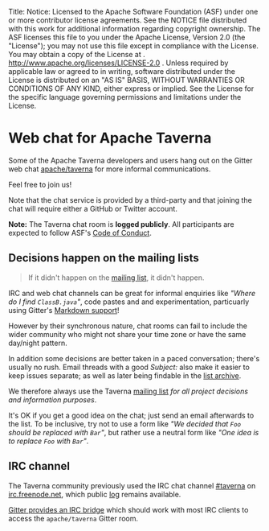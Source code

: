 Title:
Notice:    Licensed to the Apache Software Foundation (ASF) under one
           or more contributor license agreements.  See the NOTICE file
           distributed with this work for additional information
           regarding copyright ownership.  The ASF licenses this file
           to you under the Apache License, Version 2.0 (the
           "License"); you may not use this file except in compliance
           with the License.  You may obtain a copy of the License at
           .
             http://www.apache.org/licenses/LICENSE-2.0
           .
           Unless required by applicable law or agreed to in writing,
           software distributed under the License is distributed on an
           "AS IS" BASIS, WITHOUT WARRANTIES OR CONDITIONS OF ANY
           KIND, either express or implied.  See the License for the
           specific language governing permissions and limitations
           under the License.


# Web chat for Apache Taverna

Some of the Apache Taverna developers and users hang out on the Gitter
web chat [apache/taverna](https://gitter.im/apache/taverna) for more
informal communications.

Feel free to join us!

Note that the chat service is provided by a third-party and that
joining the chat will require either a GitHub or Twitter account.

<div id="content"><div class="alert alert-info alert-dismissible" role="alert"><p><span class="glyphicon glyphicon-info-sign" aria-hidden="true"></span><strong> Note:</strong>
The Taverna chat room is <strong>logged publicly</strong>.
All participants are expected to follow ASF's
<a class="alert-link" href="https://www.apache.org/foundation/policies/conduct.html">Code of Conduct</a>.
</div></div>

## Decisions happen on the mailing lists

> If it didn't happen on the [mailing list](/community/lists), it didn't happen.

IRC and web chat channels can be great for informal enquiries like
_"Where do I find `ClassB.java`"_, code pastes and
and experimentation, particuarly using Gitter's
[Markdown support](https://gitter.zendesk.com/hc/en-us/articles/200176682-Markdown-basics)!

However by their synchronous nature, chat rooms can
fail to include the wider community who might not share your
time zone or have the same day/night pattern.

In addition some decisions are better taken in a paced conversation;
there's usually no rush. Email threads with a good _Subject:_
also make it easier to keep issues separate; as well as later
being findable in the
[list archive](https://lists.apache.org/list.html?dev@taverna.apache.org).


We therefore always
use the Taverna [mailing list](/community/lists)
*for all project decisions and information purposes*.

It's OK if you get a good idea on the chat; just send an email
afterwards to the list. To be inclusive,
try not to use a form like
_"We decided that `Foo` should be replaced with `Bar`"_,
but rather use a neutral form like
_"One idea is to replace `Foo` with `Bar`"_.

## IRC channel

The Taverna community previously used the
IRC chat channel [#taverna](irc://irc.freenode.net/%23taverna)
on [irc.freenode.net](http://freenode.net/), which public
[log](http://wilderness.apache.org/channels/#logs-#taverna)
remains available.

[Gitter provides an IRC bridge](https://irc.gitter.im/)
which should work with most IRC clients to access
the `apache/taverna` Gitter room.
